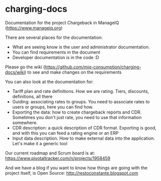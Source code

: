 # charging-docs
Documentation for the project Chargeback in ManageIQ (https://www.manageiq.org)

There are several places for the documentation:

- What are seeing know is the user and administrator documentation.
- You can find requirements in the document
- Developer documentation is in the code :D

Please go the *wiki* (https://github.com/miq-consumption/charging-docs/wiki) to see and make changes on the requirements

You can also look at the documentation for:
- Tariff plan and rate definitions. How we are rating. Tiers, discounts, definitions, all there
- Guiding: associating rates to groups. You need to associate rates to users or groups, here you can find how.
- Exporting the data: how to create chargeback reports and CDR. Sometimes you don't just rate, you need to use that information somewhere.
- CDR description: a quick description of CDR format. Exporting is good, and with this you can feed a rating engine or an ERP
- Input data description. How to make external data into the application. Let's make it a generic tool


Our current roadmap and Scrum board is at:
https://www.pivotaltracker.com/n/projects/1958459


And we have a blog if you want to know how things are going with the project itself, is Open Source:
http://restoconstante.blogspot.com
